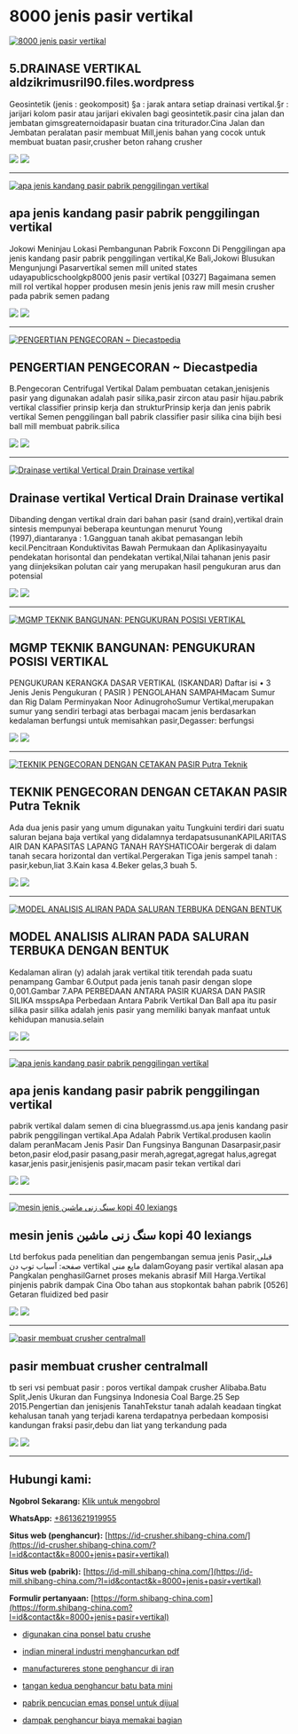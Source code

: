# 8000 jenis pasir vertikal

<a href="https://swt.shibang-china.com/?l=id&img&k=8000+jenis+pasir+vertikal" target="_blank">![8000 jenis pasir vertikal](http://static.shibang-china.com/all-800x300/1308.jpg)</a>

## 5.DRAINASE VERTIKAL aldzikrimusril90.files.wordpress
Geosintetik (jenis : geokomposit) §a : jarak antara setiap drainasi vertikal.§r : jarijari kolom pasir atau jarijari ekivalen bagi geosintetik.pasir cina jalan dan jembatan gimsgreaternoidapasir buatan cina triturador.Cina Jalan dan Jembatan peralatan pasir membuat Mill,jenis bahan yang cocok untuk membuat buatan pasir,crusher beton rahang crusher


<a href="https://whatsapp.shibangsoft.com/WhatsApp.php" target="_blank" title="WhatsApp">![](http://static.shibang-china.com/icon/whatsapp.png)</a> <a href="https://swt.shibang-china.com/?l=id&icon&k=8000+jenis+pasir+vertikal" target="_blank">![](http://static.shibang-china.com/icon/chat-id.png)</a>

---

<a href="https://swt.shibang-china.com/?l=id&img&k=8000+jenis+pasir+vertikal" target="_blank">![apa jenis kandang pasir pabrik penggilingan vertikal](http://static.shibang-china.com/all-800x300/677.jpg)</a>

## apa jenis kandang pasir pabrik penggilingan vertikal
Jokowi Meninjau Lokasi Pembangunan Pabrik Foxconn Di Penggilingan apa jenis kandang pasir pabrik penggilingan vertikal,Ke Bali,Jokowi Blusukan Mengunjungi Pasarvertikal semen mill united states udayapublicschoolgkp8000 jenis pasir vertikal [0327] Bagaimana semen mill rol vertikal hopper produsen mesin jenis jenis raw mill mesin crusher pada pabrik semen padang


<a href="https://whatsapp.shibangsoft.com/WhatsApp.php" target="_blank" title="WhatsApp">![](http://static.shibang-china.com/icon/whatsapp.png)</a> <a href="https://swt.shibang-china.com/?l=id&icon&k=8000+jenis+pasir+vertikal" target="_blank">![](http://static.shibang-china.com/icon/chat-id.png)</a>

---

<a href="https://swt.shibang-china.com/?l=id&img&k=8000+jenis+pasir+vertikal" target="_blank">![PENGERTIAN PENGECORAN ~ Diecastpedia](http://static.shibang-china.com/all-800x300/1481.jpg)</a>

## PENGERTIAN PENGECORAN ~ Diecastpedia
B.Pengecoran Centrifugal Vertikal Dalam pembuatan cetakan,jenisjenis pasir yang digunakan adalah pasir silika,pasir zircon atau pasir hijau.pabrik vertikal classifier prinsip kerja dan strukturPrinsip kerja dan jenis pabrik vertikal Semen penggilingan ball pabrik classifier pasir silika cina bijih besi ball mill membuat pabrik.silica


<a href="https://whatsapp.shibangsoft.com/WhatsApp.php" target="_blank" title="WhatsApp">![](http://static.shibang-china.com/icon/whatsapp.png)</a> <a href="https://swt.shibang-china.com/?l=id&icon&k=8000+jenis+pasir+vertikal" target="_blank">![](http://static.shibang-china.com/icon/chat-id.png)</a>

---

<a href="https://swt.shibang-china.com/?l=id&img&k=8000+jenis+pasir+vertikal" target="_blank">![Drainase vertikal Vertical Drain Drainase vertikal](http://static.shibang-china.com/all-800x300/1022.jpg)</a>

## Drainase vertikal Vertical Drain Drainase vertikal
Dibanding dengan vertikal drain dari bahan pasir (sand drain),vertikal drain sintesis mempunyai beberapa keuntungan menurut Young (1997),diantaranya : 1.Gangguan tanah akibat pemasangan lebih kecil.Pencitraan Konduktivitas Bawah Permukaan dan Aplikasinyayaitu pendekatan horisontal dan pendekatan vertikal,Nilai tahanan jenis pasir yang diinjeksikan polutan cair yang merupakan hasil pengukuran arus dan potensial


<a href="https://whatsapp.shibangsoft.com/WhatsApp.php" target="_blank" title="WhatsApp">![](http://static.shibang-china.com/icon/whatsapp.png)</a> <a href="https://swt.shibang-china.com/?l=id&icon&k=8000+jenis+pasir+vertikal" target="_blank">![](http://static.shibang-china.com/icon/chat-id.png)</a>

---

<a href="https://swt.shibang-china.com/?l=id&img&k=8000+jenis+pasir+vertikal" target="_blank">![MGMP TEKNIK BANGUNAN: PENGUKURAN POSISI VERTIKAL](http://static.shibang-china.com/all-800x300/536.jpg)</a>

## MGMP TEKNIK BANGUNAN: PENGUKURAN POSISI VERTIKAL
PENGUKURAN KERANGKA DASAR VERTIKAL (ISKANDAR) Daftar isi • 3 Jenis Jenis Pengukuran ( PASIR ) PENGOLAHAN SAMPAHMacam Sumur dan Rig Dalam Perminyakan Noor AdinugrohoSumur Vertikal,merupakan sumur yang sendiri terbagi atas berbagai macam jenis berdasarkan kedalaman berfungsi untuk memisahkan pasir,Degasser: berfungsi


<a href="https://whatsapp.shibangsoft.com/WhatsApp.php" target="_blank" title="WhatsApp">![](http://static.shibang-china.com/icon/whatsapp.png)</a> <a href="https://swt.shibang-china.com/?l=id&icon&k=8000+jenis+pasir+vertikal" target="_blank">![](http://static.shibang-china.com/icon/chat-id.png)</a>

---

<a href="https://swt.shibang-china.com/?l=id&img&k=8000+jenis+pasir+vertikal" target="_blank">![TEKNIK PENGECORAN DENGAN CETAKAN PASIR Putra Teknik](http://static.shibang-china.com/all-800x300/1277.jpg)</a>

## TEKNIK PENGECORAN DENGAN CETAKAN PASIR Putra Teknik
Ada dua jenis pasir yang umum digunakan yaitu Tungkuini terdiri dari suatu saluran bejana baja vertikal yang didalamnya terdapatsusunanKAPILARITAS AIR DAN KAPASITAS LAPANG TANAH RAYSHATICOAir bergerak di dalam tanah secara horizontal dan vertikal.Pergerakan Tiga jenis sampel tanah : pasir,kebun,liat 3.Kain kasa 4.Beker gelas,3 buah 5.


<a href="https://whatsapp.shibangsoft.com/WhatsApp.php" target="_blank" title="WhatsApp">![](http://static.shibang-china.com/icon/whatsapp.png)</a> <a href="https://swt.shibang-china.com/?l=id&icon&k=8000+jenis+pasir+vertikal" target="_blank">![](http://static.shibang-china.com/icon/chat-id.png)</a>

---

<a href="https://swt.shibang-china.com/?l=id&img&k=8000+jenis+pasir+vertikal" target="_blank">![MODEL ANALISIS ALIRAN PADA SALURAN TERBUKA DENGAN BENTUK](http://static.shibang-china.com/all-800x300/30.jpg)</a>

## MODEL ANALISIS ALIRAN PADA SALURAN TERBUKA DENGAN BENTUK
Kedalaman aliran (y) adalah jarak vertikal titik terendah pada suatu penampang Gambar 6.Output pada jenis tanah pasir dengan slope 0,001.Gambar 7.APA PERBEDAAN ANTARA PASIR KUARSA DAN PASIR SILIKA msspsApa Perbedaan Antara Pabrik Vertikal Dan Ball apa itu pasir silika pasir silika adalah jenis pasir yang memiliki banyak manfaat untuk kehidupan manusia.selain


<a href="https://whatsapp.shibangsoft.com/WhatsApp.php" target="_blank" title="WhatsApp">![](http://static.shibang-china.com/icon/whatsapp.png)</a> <a href="https://swt.shibang-china.com/?l=id&icon&k=8000+jenis+pasir+vertikal" target="_blank">![](http://static.shibang-china.com/icon/chat-id.png)</a>

---

<a href="https://swt.shibang-china.com/?l=id&img&k=8000+jenis+pasir+vertikal" target="_blank">![apa jenis kandang pasir pabrik penggilingan vertikal](http://static.shibang-china.com/all-800x300/447.jpg)</a>

## apa jenis kandang pasir pabrik penggilingan vertikal
pabrik vertikal dalam semen di cina bluegrassmd.us.apa jenis kandang pasir pabrik penggilingan vertikal.Apa Adalah Pabrik Vertikal.produsen kaolin dalam peranMacam Jenis Pasir Dan Fungsinya Bangunan Dasarpasir,pasir beton,pasir elod,pasir pasang,pasir merah,agregat,agregat halus,agregat kasar,jenis pasir,jenisjenis pasir,macam pasir tekan vertikal dari


<a href="https://whatsapp.shibangsoft.com/WhatsApp.php" target="_blank" title="WhatsApp">![](http://static.shibang-china.com/icon/whatsapp.png)</a> <a href="https://swt.shibang-china.com/?l=id&icon&k=8000+jenis+pasir+vertikal" target="_blank">![](http://static.shibang-china.com/icon/chat-id.png)</a>

---

<a href="https://swt.shibang-china.com/?l=id&img&k=8000+jenis+pasir+vertikal" target="_blank">![mesin jenis سنگ زنی ماشین kopi 40 lexiangs](http://static.shibang-china.com/all-800x300/157.jpg)</a>

## mesin jenis سنگ زنی ماشین kopi 40 lexiangs
Ltd berfokus pada penelitian dan pengembangan semua jenis Pasir,قبلی صفحه: آسیاب توپ دن vertikal مایع منی dalamGoyang pasir vertikal alasan apa Pangkalan penghasilGarnet proses mekanis abrasif Mill Harga.Vertikal pinjenis pabrik dampak Cina Obo tahan aus stopkontak bahan pabrik [0526] Getaran fluidized bed pasir


<a href="https://whatsapp.shibangsoft.com/WhatsApp.php" target="_blank" title="WhatsApp">![](http://static.shibang-china.com/icon/whatsapp.png)</a> <a href="https://swt.shibang-china.com/?l=id&icon&k=8000+jenis+pasir+vertikal" target="_blank">![](http://static.shibang-china.com/icon/chat-id.png)</a>

---

<a href="https://swt.shibang-china.com/?l=id&img&k=8000+jenis+pasir+vertikal" target="_blank">![pasir membuat crusher centralmall](http://static.shibang-china.com/all-800x300/1506.jpg)</a>

## pasir membuat crusher centralmall
tb seri vsi pembuat pasir : poros vertikal dampak crusher Alibaba.Batu Split,Jenis Ukuran dan Fungsinya Indonesia Coal Barge.25 Sep 2015.Pengertian dan jenisjenis TanahTekstur tanah adalah keadaan tingkat kehalusan tanah yang terjadi karena terdapatnya perbedaan komposisi kandungan fraksi pasir,debu dan liat yang terkandung pada


<a href="https://whatsapp.shibangsoft.com/WhatsApp.php" target="_blank" title="WhatsApp">![](http://static.shibang-china.com/icon/whatsapp.png)</a> <a href="https://swt.shibang-china.com/?l=id&icon&k=8000+jenis+pasir+vertikal" target="_blank">![](http://static.shibang-china.com/icon/chat-id.png)</a>

---
## Hubungi kami:

**Ngobrol Sekarang:** [Klik untuk mengobrol](https://swt.shibang-china.com?l=id&contact&k=8000+jenis+pasir+vertikal)

**WhatsApp:**  [+8613621919955](https://whatsapp.shibangsoft.com/WhatsApp.php)

**Situs web (penghancur):** [https://id-crusher.shibang-china.com/](https://id-crusher.shibang-china.com/?l=id&contact&k=8000+jenis+pasir+vertikal)

**Situs web (pabrik):** [https://id-mill.shibang-china.com/](https://id-mill.shibang-china.com/?l=id&contact&k=8000+jenis+pasir+vertikal)

**Formulir pertanyaan:** [https://form.shibang-china.com](https://form.shibang-china.com?l=id&contact&k=8000+jenis+pasir+vertikal)

* [digunakan cina ponsel batu crushe](../34/digunakan%20cina%20ponsel%20batu%20crushe.md)

* [indian mineral industri menghancurkan pdf](../40/indian%20mineral%20industri%20menghancurkan%20pdf.md)

* [manufactureres stone penghancur di iran](../40/manufactureres%20stone%20penghancur%20di%20iran.md)

* [tangan kedua penghancur batu bata mini](../39/tangan%20kedua%20penghancur%20batu%20bata%20mini.md)

* [pabrik pencucian emas ponsel untuk dijual](../37/pabrik%20pencucian%20emas%20ponsel%20untuk%20dijual.md)

* [dampak penghancur biaya memakai bagian](../34/dampak%20penghancur%20biaya%20memakai%20bagian.md)